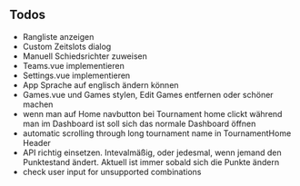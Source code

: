 
## Todos
+ Rangliste anzeigen
+ Custom Zeitslots  dialog
+ Manuell Schiedsrichter zuweisen
+ Teams.vue implementieren
+ Settings.vue implementieren
+ App Sprache auf englisch ändern können
+ Games.vue und Games stylen, Edit Games entfernen oder schöner machen
+ wenn man auf Home navbutton bei Tournament home clickt während man im Dashboard ist soll sich das normale Dashboard öffnen
+ automatic scrolling through long tournament name in TournamentHome Header
+ API richtig einsetzen. Intevalmäßig, oder jedesmal, wenn jemand den Punktestand ändert. Aktuell ist immer sobald sich die Punkte ändern
+ check user input for unsupported combinations